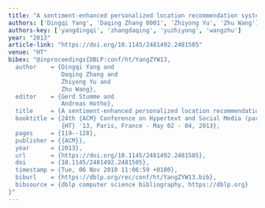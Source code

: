 ```yaml
---
title: "A sentiment-enhanced personalized location recommendation system"
authors: ['Dingqi Yang', 'Daqing Zhang 0001', 'Zhiyong Yu', 'Zhu Wang']
authors-key: ['yangdingqi', 'zhangdaqing', 'yuzhiyong', 'wangzhu']
year: "2013"
article-link: "https://doi.org/10.1145/2481492.2481505"
venue: "HT"
bibex: "@inproceedings{DBLP:conf/ht/YangZYW13,
  author    = {Dingqi Yang and
               Daqing Zhang and
               Zhiyong Yu and
               Zhu Wang},
  editor    = {Gerd Stumme and
               Andreas Hotho},
  title     = {A sentiment-enhanced personalized location recommendation system},
  booktitle = {24th {ACM} Conference on Hypertext and Social Media (part of ECRC),
               {HT} '13, Paris, France - May 02 - 04, 2013},
  pages     = {119--128},
  publisher = {{ACM}},
  year      = {2013},
  url       = {https://doi.org/10.1145/2481492.2481505},
  doi       = {10.1145/2481492.2481505},
  timestamp = {Tue, 06 Nov 2018 11:06:59 +0100},
  biburl    = {https://dblp.org/rec/conf/ht/YangZYW13.bib},
  bibsource = {dblp computer science bibliography, https://dblp.org}
}"
---
```

